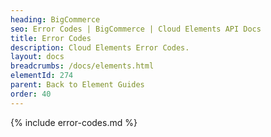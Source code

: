 ```yaml
---
heading: BigCommerce
seo: Error Codes | BigCommerce | Cloud Elements API Docs
title: Error Codes
description: Cloud Elements Error Codes.
layout: docs
breadcrumbs: /docs/elements.html
elementId: 274
parent: Back to Element Guides
order: 40
---
```


{% include error-codes.md %}
